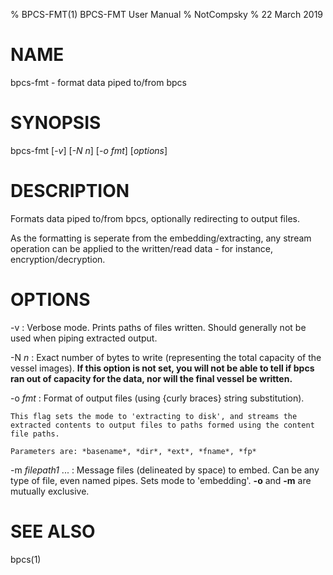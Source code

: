 % BPCS-FMT(1) BPCS-FMT User Manual
% NotCompsky
% 22 March 2019

# NAME

bpcs-fmt - format data piped to/from bpcs

# SYNOPSIS

bpcs-fmt [*-v*] [*-N* *n*] [*-o* *fmt*] [*options*]

# DESCRIPTION

Formats data piped to/from bpcs, optionally redirecting to output files.

As the formatting is seperate from the embedding/extracting, any stream operation can be applied to the written/read data - for instance, encryption/decryption.

# OPTIONS

-v
:   Verbose mode. Prints paths of files written. Should generally not be used when piping extracted output.

-N *n*
:   Exact number of bytes to write (representing the total capacity of the vessel images).
    **If this option is not set, you will not be able to tell if bpcs ran out of capacity for the data, nor will the final vessel be written.**

-o *fmt*
:   Format of output files (using {curly braces} string substitution).

    This flag sets the mode to 'extracting to disk', and streams the extracted contents to output files to paths formed using the content file paths.

    Parameters are: *basename*, *dir*, *ext*, *fname*, *fp*

-m *filepath1* ...
:   Message files (delineated by space) to embed.
    Can be any type of file, even named pipes.
    Sets mode to 'embedding'.
    **-o** and **-m** are mutually exclusive.

# SEE ALSO
bpcs(1)
